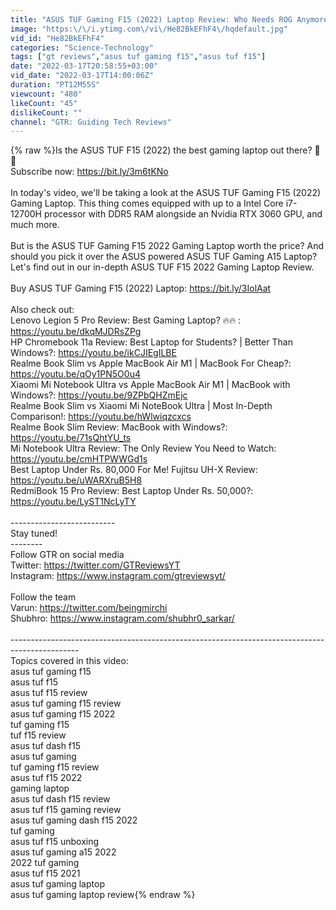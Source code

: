 ```yaml
---
title: "ASUS TUF Gaming F15 (2022) Laptop Review: Who Needs ROG Anymore? | GTR"
image: "https:\/\/i.ytimg.com\/vi\/He82BkEFhF4\/hqdefault.jpg"
vid_id: "He82BkEFhF4"
categories: "Science-Technology"
tags: ["gt reviews","asus tuf gaming f15","asus tuf f15"]
date: "2022-03-17T20:58:55+03:00"
vid_date: "2022-03-17T14:00:06Z"
duration: "PT12M55S"
viewcount: "480"
likeCount: "45"
dislikeCount: ""
channel: "GTR: Guiding Tech Reviews"
---
```

{% raw %}Is the ASUS TUF F15 (2022) the best gaming laptop out there? 🤔🤔<br />Subscribe now: <a rel="nofollow" target="blank" href="https://bit.ly/3m6tKNo">https://bit.ly/3m6tKNo</a><br /><br />In today's video, we'll be taking a look at the ASUS TUF Gaming F15 (2022) Gaming Laptop. This thing comes equipped with up to a Intel Core i7-12700H processor with DDR5 RAM alongside an Nvidia RTX 3060 GPU, and much more. <br /><br />But is the ASUS TUF Gaming F15 2022 Gaming Laptop worth the price? And should you pick it over the ASUS powered ASUS TUF Gaming A15 Laptop? Let's find out in our in-depth ASUS TUF F15 2022 Gaming Laptop Review.<br /><br />Buy ASUS TUF Gaming F15 (2022) Laptop: <a rel="nofollow" target="blank" href="https://bit.ly/3IolAat">https://bit.ly/3IolAat</a><br /><br />Also check out:<br />Lenovo Legion 5 Pro Review: Best Gaming Laptop? 🔥🔥 : <a rel="nofollow" target="blank" href="https://youtu.be/dkqMJDRsZPg">https://youtu.be/dkqMJDRsZPg</a><br />HP Chromebook 11a Review: Best Laptop for Students? | Better Than Windows?: <a rel="nofollow" target="blank" href="https://youtu.be/ikCJIEgILBE">https://youtu.be/ikCJIEgILBE</a><br />Realme Book Slim vs Apple MacBook Air M1 | MacBook For Cheap?: <a rel="nofollow" target="blank" href="https://youtu.be/qOy1PN5O0u4">https://youtu.be/qOy1PN5O0u4</a><br />Xiaomi Mi Notebook Ultra vs Apple MacBook Air M1 | MacBook with Windows?: <a rel="nofollow" target="blank" href="https://youtu.be/9ZPbQHZmEjc">https://youtu.be/9ZPbQHZmEjc</a><br />Realme Book Slim vs Xiaomi Mi NoteBook Ultra | Most In-Depth Comparison!: <a rel="nofollow" target="blank" href="https://youtu.be/hWlwiqzcxcs">https://youtu.be/hWlwiqzcxcs</a><br />Realme Book Slim Review: MacBook with Windows?: <a rel="nofollow" target="blank" href="https://youtu.be/71sQhtYU_ts">https://youtu.be/71sQhtYU_ts</a><br />Mi Notebook Ultra Review: The Only Review You Need to Watch: <a rel="nofollow" target="blank" href="https://youtu.be/cmHTPWWGd1s">https://youtu.be/cmHTPWWGd1s</a><br />Best Laptop Under Rs. 80,000 For Me! Fujitsu UH-X Review: <a rel="nofollow" target="blank" href="https://youtu.be/uWARXruB5H8">https://youtu.be/uWARXruB5H8</a><br />RedmiBook 15 Pro Review: Best Laptop Under Rs. 50,000?: <a rel="nofollow" target="blank" href="https://youtu.be/LyST1NcLyTY">https://youtu.be/LyST1NcLyTY</a><br /><br />--------------------------<br />Stay tuned!<br />--------<br />Follow GTR on social media<br />Twitter: <a rel="nofollow" target="blank" href="https://twitter.com/GTReviewsYT">https://twitter.com/GTReviewsYT</a><br />Instagram: <a rel="nofollow" target="blank" href="https://www.instagram.com/gtreviewsyt/">https://www.instagram.com/gtreviewsyt/</a><br /><br />Follow the team<br />Varun: <a rel="nofollow" target="blank" href="https://twitter.com/beingmirchi">https://twitter.com/beingmirchi</a><br />Shubhro: <a rel="nofollow" target="blank" href="https://www.instagram.com/shubhr0_sarkar/">https://www.instagram.com/shubhr0_sarkar/</a><br /><br />-----------------------------------------------------------------------------------------------<br />Topics covered in this video:<br />asus tuf gaming f15<br />asus tuf f15<br />asus tuf f15 review<br />asus tuf gaming f15 review<br />asus tuf gaming f15 2022<br />tuf gaming f15<br />tuf f15 review<br />asus tuf dash f15<br />asus tuf gaming<br />tuf gaming f15 review<br />asus tuf f15 2022<br />gaming laptop<br />asus tuf dash f15 review<br />asus tuf f15 gaming review<br />asus tuf gaming dash f15 2022<br />tuf gaming<br />asus tuf f15 unboxing<br />asus tuf gaming a15 2022<br />2022 tuf gaming<br />asus tuf f15 2021<br />asus tuf gaming laptop<br />asus tuf gaming laptop review{% endraw %}
